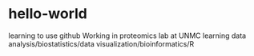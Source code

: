 # hello-world
learning to use github
Working in proteomics lab at UNMC learning data analysis/biostatistics/data visualization/bioinformatics/R
